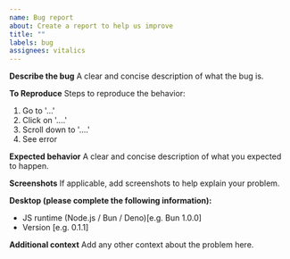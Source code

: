 ```yaml
---
name: Bug report
about: Create a report to help us improve
title: ""
labels: bug
assignees: vitalics
---
```


**Describe the bug**
A clear and concise description of what the bug is.

**To Reproduce**
Steps to reproduce the behavior:

1. Go to '...'
2. Click on '....'
3. Scroll down to '....'
4. See error

**Expected behavior**
A clear and concise description of what you expected to happen.

**Screenshots**
If applicable, add screenshots to help explain your problem.

**Desktop (please complete the following information):**

- JS runtime (Node.js / Bun / Deno)[e.g. Bun 1.0.0]
- Version [e.g. 0.1.1]

**Additional context**
Add any other context about the problem here.
